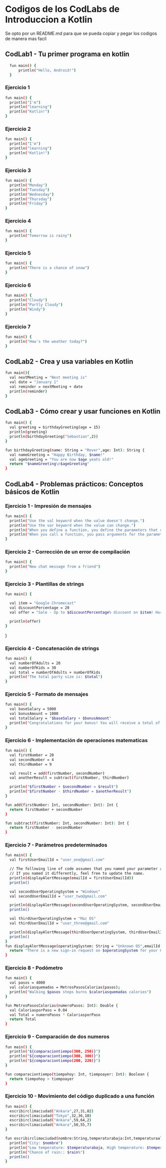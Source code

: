 # Codigos de los CodLabs de Introduccion a Kotlin

Se opto por un README.md para que se pueda copiar y pegar los codigos de manera mas facil

## CodLab1 - Tu primer programa en kotlin
  ```bash
    fun main() {
        println("Hello, Android!")
    }
  ```

### Ejercicio 1
  ```bash
fun main() {
    println("I'm")
    println("learning")
    println("Kotlin!")
}
  ```

### Ejercicio 2
  ```bash
fun main() {
    println("I'm")
    println("learning")
    println("Kotlin!")
}
  ```
### Ejercicio 3
  ```bash
fun main() {
    println("Monday")
    println("Tuesday")
    println("Wednesday")
    println("Thursday")
    println("Friday")
}
  ```
### Ejercicio 4
  ```bash
fun main() {
    println("Tomorrow is rainy")
}
  ```
### Ejercicio 5
  ```bash
fun main() {
    println("There is a chance of snow")
}
  ```
### Ejercicio 6
  ```bash
fun main() {
    println("Cloudy")
    println("Partly Cloudy")
    println("Windy")
}
  ```
### Ejercicio 7
  ```bash
fun main() {
    println("How's the weather today?")
}
  ```


## CodLab2 - Crea y usa variables en Kotlin
  ```bash
fun main(){
    val nextMeeting = "Next meeting is"
    val date = "January 1"
    val reminder = nextMeeting + date
    println(reminder)
}
  ```

## CodLab3 - Cómo crear y usar funciones en Kotlin
  ```bash
fun main() {
    val greeting = birthdayGreeting(age = 15)
    println(greeting)
    println(birthdayGreeting("Sebastian",2))
}

fun birthdayGreeting(name: String = "Rover",age: Int): String {
    val nameGreeting = "Happy Birthday, $name!"
    val ageGreeting = "You are now $age yeats old!"
    return "$nameGreeting\n$ageGreeting"
}
  ```
## CodLab4 - Problemas prácticos: Conceptos básicos de Kotlin
### Ejercicio 1 - Impresión de mensajes
  ```bash
fun main() {
    println("Use the val keyword when the value doesn't change.")
    println("Use the var keyword when the value can change.")
    println("When you define a function, you define the parameters that can be passed to it.")
    println("When you call a function, you pass arguments for the parameters.")
}
  ```


### Ejercicio 2 - Corrección de un error de compilación
  ```bash
fun main() {
    println("New chat message from a friend")
}
  ```

### Ejercicio 3 - Plantillas de strings
  ```bash
fun main() {

    val item = "Google Chromecast"
    val discountPercentage = 20
    val offer = "Sale - Up to $discountPercentage% discount on $item! Hurry up!"

    println(offer)
}
  ```
}
### Ejercicio 4 - Concatenación de strings
  ```bash
fun main() {
    val numberOfAdults = 20
    val numberOfKids = 30
    val total = numberOfAdults + numberOfKids
    println("The total party size is: $total")
}
  ```

### Ejercicio 5 - Formato de mensajes
  ```bash
fun main() {
    val baseSalary = 5000
    val bonusAmount = 1000
    val totalSalary = "$baseSalary + $bonusAmount"
    println("Congratulations for your bonus! You will receive a total of $totalSalary (additional bonus).")
}
  ```

### Ejercicio 6 - Implementación de operaciones matematicas
  ```bash
fun main() {
    val firstNumber = 20
    val secondNumber = 4
    val thirdNumber = 9

    val result = add(firstNumber, secondNumber)
    val anotherResult = subtract(firstNumber, thirdNumber)

    println("$firstNumber + $secondNumber = $result")
    println("$firstNumber - $thirdNumber = $anotherResult")
}

fun add(firstNumber: Int, secondNumber: Int): Int {
    return firstNumber + secondNumber
}

fun subtract(firstNumber: Int, secondNumber: Int): Int {
    return firstNumber - secondNumber
}	
  ```

### Ejercicio 7 - Parámetros predeterminados
  ```bash
fun main() {
    val firstUserEmailId = "user_one@gmail.com"

    // The following line of code assumes that you named your parameter as emailId.
    // If you named it differently, feel free to update the name.
    println(displayAlertMessage(emailId = firstUserEmailId))
    println()

    val secondUserOperatingSystem = "Windows"
    val secondUserEmailId = "user_two@gmail.com"

    println(displayAlertMessage(secondUserOperatingSystem, secondUserEmailId))
    println()

    val thirdUserOperatingSystem = "Mac OS"
    val thirdUserEmailId = "user_three@gmail.com"

    println(displayAlertMessage(thirdUserOperatingSystem, thirdUserEmailId))
    println()
}
fun displayAlertMessage(operatingSystem: String = "Unknown OS",emailId: String): String {
    return "There is a new sign-in request on $operatingSystem for your Google Account $emailId."
}
  ```

### Ejercicio 8 - Podómetro
  ```bash
fun main() {
    val pasos = 4000
    val caloriasquemadas = MetrosPasosCalorias(pasos);
    println("Walking $pasos steps burns $caloriasquemadas calories")
}

fun MetrosPasosCalorias(numeroPasos: Int): Double {
    val CaloriasporPaso = 0.04
    val Total = numeroPasos * CaloriasporPaso
    return Total
}
  ```

### Ejercicio 9 - Comparación de dos numeros 
  ```bash
fun main() {
    println("${comparaciontiempo(300, 250)}")
    println("${comparaciontiempo(300, 300)}")
    println("${comparaciontiempo(200, 220)}")
}

fun comparaciontiempo(tiempohoy: Int, tiempoayer: Int): Boolean {
    return tiempohoy > tiempoayer
}
  ```

### Ejercicio 10 - Movimiento del código duplicado a una función
  ```bash
fun main() {
	escribirclimaciudad("Ankara",27,31,82)
    escribirclimaciudad("Tokyo",32,36,10)
    escribirclimaciudad("Ankara",59,64,2)
    escribirclimaciudad("Ankara",50,55,7)
}

fun escribirclimaciudad(nombre:String,temperaturabaja:Int,temperaturaalta:Int,rain:Int){
    println("City: $nombre")
    println("Low temperature: $temperaturabaja, High temperature: $temperaturaalta")
    println("Chance of rain:: $rain%")
    println()
}
  ```
